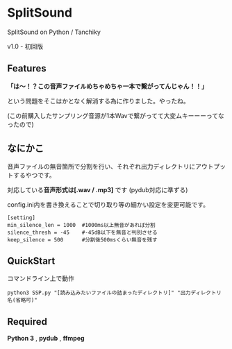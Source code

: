 # SplitSound
SplitSound on Python / Tanchiky

v1.0 - 初回版



## Features

**「は～！？この音声ファイルめちゃめちゃ一本で繋がってんじゃん！！」**

という問題をそこはかとなく解消する為に作りました。やったね。



(この前購入したサンプリング音源が1本Wavで繋がってて大変ムキーーーってなったので)



## なにかこ

音声ファイルの無音箇所で分割を行い、それぞれ出力ディレクトリにアウトプットするやつです。

対応している**音声形式は[.wav / .mp3]** です (pydub対応に準ずる)

config.ini内を書き換えることで切り取り等の細かい設定を変更可能です。

```
[setting]
min_silence_len = 1000	#1000ms以上無音があれば分割
silence_thresh = -45	#-45dB以下を無音と判別させる
keep_silence = 500		#分割後500msくらい無音を残す
```



## QuickStart

コマンドライン上で動作

` python3 SSP.py "[読み込みたいファイルの詰まったディレクトリ]" "出力ディレクトリ名(省略可)" `



## Required

**Python 3** , **pydub** , **ffmpeg** 



